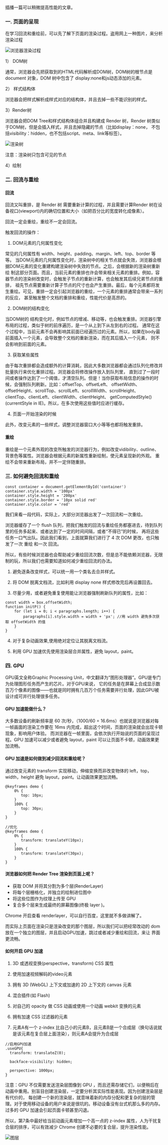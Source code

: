 
 插播一篇可以稍微提高性能的文章。

 ### 一. 页面的呈现

 在学习回流和重绘前，可以先了解下页面的渲染过程。盗用网上一种图片，来分析渲染过程

 ![浏览器渲染过程](/img/hc-1.png)

 1） DOM树

 通常，浏览器会先把获取到的HTML代码解析成DOM树，DOM树的根节点是 document 对象，DOM 树中包含了 display:none和js动态添加的元素。

 2） 样式结构体

 浏览器会把样式解析成样式对应的结构体，并且去掉一些不能识别的样式。

 3）Render树

 浏览器会把DOM Tree和样式结构体组合并且构建成 Render 树，Render 树类似于DOM树，但是会插入样式，并且去掉隐藏的节点（比如display：none，
 不包括visibility：hidden，也不包括script、meta、link等标签）。

 ![渲染树](/img/hc-2.png)

 注意：渲染树只包含可见的节点

 4）绘制

 ### 二. 回流与重绘

 #### 回流

 回流又叫重排，是 Render 树 需要重新计算的过程，并且需要计算Render 树在设备视口(viewport)内的确切位置和大小（如把百分比的宽度转化成像素）。

 回流一定会重绘，重绘不一定会回流。

 触发回流的操作：

 1. DOM元素的几何属性变化

 常见的几何属性有 width、height、padding、margin、left、top、border 等等。
 当DOM元素的几何属性变化时，渲染树中的相关节点就会失效，浏览器会根据DOM元素的变化重建构建渲染树中失效的节点。之后，会根据新的渲染树重新绘
 制这部分页面。而且，当前元素的重排也许会带来相关元素的重排。例如，容器节点的渲染树改变时，会触发子节点的重新计算，也会触发其后续兄弟节点的重排，
 祖先节点需要重新计算子节点的尺寸也会产生重排。最后，每个元素都将发生重绘。可见，重排一定会引起浏览器的重绘，一个元素的重排通常会带来一系列的反应，
 甚至触发整个文档的重排和重绘，性能代价是高昂的。

 2. DOM树的结构变化

 当DOM树的 结构变化时，例如节点的增减、移动等，也会触发重排。浏览器引擎布局的过程，类似于树的前序遍历，是一个从上到下从左到右的过程。
 通常在这个过程中，当前元素不会再影响其前面已经遍历过的元素。所以，如果在body最前面插入一个元素，会导致整个文档的重新渲染，而在其后插入一个元素，
 则不会影响到前面的元素。

 3. 获取某些属性

 由于每次重排都会造成额外的计算消耗，因此大多数浏览器都会通过队列化修改并批量执行来优化重排过程。浏览器会将修改操作放入到队列里，
 直到过了一段时间或者操作达到了一个阈值，才清空队列。但是！当你获取布局信息的操作的时候，会强制队列刷新。比如：offsetTop、offsetLeft、
 offsetWidth、offsetHeight、scrollTop、scrollLeft、scrollWidth、scrollHeight、 clientTop、clientLeft、clientWidth、clientHeight、
 getComputedStyle() (currentStyle in IE)。所以，在多次使用这些值时应进行缓存。

 4. 页面一开始渲染的时候

 此外，改变元素的一些样式，调整浏览器窗口大小等等也都将触发重排。

 #### 重绘

 重绘是一个元素外观的改变所触发的浏览器行为，例如改变vidibility、outline、背景色等属性。浏览器会根据元素的新属性重新绘制，使元素呈现新的外观。
 重绘不会带来重新布局，并不一定伴随重排。

 ### 三. 如何避免回流和重绘

 ```
 const container = document.getElementById('container')
 container.style.width = '100px'
 container.style.height = '200px'
 container.style.border = '10px solid red'
 container.style.color = 'red'
 ```

 我们来看一段代码，实际上，大部分浏览器出发了一次回流和一次重绘。

 浏览器缓存了一个 flush 队列，把我们触发的回流与重绘任务都塞进去，待到队列里的任务多起来、或者达到了一定的时间间隔，或者“不得已”的时候，
 再将这些任务一口气出队。因此我们看到，上面就算我们进行了 4 次 DOM 更改，也只触发了一次 重绘 和一次 回流。

 所以，有些时候浏览器也会帮助减少重绘回流次数，但是总不能依赖浏览器，无限制的玩，所以我们也需要知道如何减少重绘回流的办法。

 1) 避免逐条改变样式，可以统一用一个类名去合并样式。

 2) 将 DOM 脱离文档流，比如利用 display none 样式修改完后再设置回去。

 3) 尽量少用，或者避免重复使用能让浏览器强制刷新队列的属性，比如：

 ```
 const width = box.offsetWidth;
 function initP() {
     for (let i = 0; i < paragraphs.length; i++) {
         paragraphs[i].style.width = width + 'px'; //用 width 避免多次获取 offsetWidth 的值
     }
 }
 ```

 4) 对于复杂动画效果,使用绝对定位让其脱离文档流。

 5) 利用 GPU 加速优先使用渲染层合并属性，避免 layout，paint。

 ### 四. GPU

 GPU英文全称Graphic Processing Unit，中文翻译为“图形处理器”。GPU是专门为处理图形任务而产生的芯片。对于GPU来说，
 它的任务是在屏幕上合成显示数百万个像素的图像——也就是同时拥有几百万个任务需要并行处理，因此GPU被设计成可并行处理很多任务。

 #### GPU 加速能做什么？

 大多数设备的刷新频率是 60 次/秒，（1000/60 = 16.6ms）也就说是浏览器对每一帧画面的渲染工作要在 16ms 内完成，超出这个时间，页面的渲染就会出现卡顿现象，影响用户体验。
 而浏览器在一帧里面，会依次执行开始说的页面的呈现过程。GPU 加速可以减少或者避免 layout，paint 可以让页面不卡顿，动画效果更加流畅。

 #### GPU 加速是如何做到减少回流和重绘呢？

 通过改变元素的 transform 实现移动，伸缩变换而非改变物体的 left，top，width，height 避免 layout，paint。让动画效果更加流畅。

 ```
 @keyframes demo {
     0% {
        top: 10px;
     }
     100% {
        top: 30px;
     }
 }

 //优化
 @keyframes demo {
     0% {
        transform: translateY(10px);
     }
     100% {
        transform: translateY(30px);
     }
 }
 ```

 #### 浏览器如何把 Render Tree 渲染到页面上呢？

 * 获取 DOM 并将其分割为多个层(RenderLayer)
 * 将每个层栅格化，并独立的绘制进位图中
 * 将这些位图作为纹理上传至 GPU
 * 复合多个层来生成最终的屏幕图像(终极 layer )。

 Chrome 开启查看 renderlayer，可以自行百度，这里就不多做讲解了。

 而实际上页面在渲染只是渲染改变的那个图层，所以我们可以把经常改动的 dom 放在一个独立的图层，并且启动GPU加速，跳过或者减少重绘和回流，来让
 界面更流畅。

 #### 如何开启 GPU 加速

 1) 3D 或透视变换(perspective，transform) CSS 属性

 2) 使用加速视频解码的video元素

 3) 拥有 3D (WebGL) 上下文或加速的 2D 上下文的 canvas 元素

 4) 混合插件(如 Flash)

 5) 对自己的 opacity 做 CSS 动画或使用一个动画 webkit 变换的元素

 6) 拥有加速 CSS 过滤器的元素

 7) 元素A有一个 z-index 比自己小的元素B，且元素B是一个合成层（换句话说就是该元素在复合层上面渲染），则元素A会提升为合成层

 ```
 //启用GPU加速
 .useGPU{
   transform: translateZ(0);

   backface-visibility: hidden;

   perspective: 1000px;
 }
 ```

 注意：GPU 不仅需要发送渲染层图像到 GPU ，而且还需存储它们，以便稍后在动画中重用。别盲目创建渲染层，一定要分析其实际性能表现。因为创建渲染层是有代价的，
 每创建一个新的渲染层，就意味着新的内存分配和更复杂的层的管理。对于使用移动设备的用户来说是很坑的。移动设备没有台式机那么多的内存。过多的 GPU 加速会引起页面卡顿甚至闪退。

 所以，第7条中最好给当前动画元素增加一个高一点的 z-index 属性，人为干扰复合层的排序，可以有效减少 Chrome 创建不必要的复合层，提升渲染性能。

  ![图层](/img/hc-3.png)
